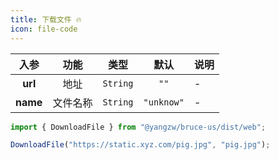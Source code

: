 ```yaml
---
title: 下载文件 🔥
icon: file-code
---
```


入参|功能|类型|默认|说明
:-:|:-:|:-:|:-:|-
**url**|地址|`String`|`""`|-
**name**|文件名称|`String`|`"unknow"`|-

```js
import { DownloadFile } from "@yangzw/bruce-us/dist/web";

DownloadFile("https://static.xyz.com/pig.jpg", "pig.jpg");
```